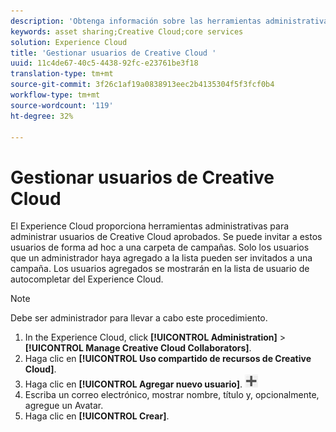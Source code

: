 ```yaml
---
description: 'Obtenga información sobre las herramientas administrativas para administrar usuarios de Creative Cloud aprobados en Experience Cloud. '
keywords: asset sharing;Creative Cloud;core services
solution: Experience Cloud
title: 'Gestionar usuarios de Creative Cloud '
uuid: 11c4de67-40c5-4438-92fc-e23761be3f18
translation-type: tm+mt
source-git-commit: 3f26c1af19a0838913eec2b4135304f5f3fcf0b4
workflow-type: tm+mt
source-wordcount: '119'
ht-degree: 32%

---
```



# Gestionar usuarios de Creative Cloud

El Experience Cloud proporciona herramientas administrativas para administrar usuarios de Creative Cloud aprobados. Se puede invitar a estos usuarios de forma ad hoc a una carpeta de campañas. Solo los usuarios que un administrador haya agregado a la lista pueden ser invitados a una campaña. Los usuarios agregados se mostrarán en la lista de usuario de autocompletar del Experience Cloud.

>[!NOTE]
>
>Debe ser administrador para llevar a cabo este procedimiento.

1. In the Experience Cloud, click **[!UICONTROL Administration]** > **[!UICONTROL Manage Creative Cloud Collaborators]**.
1. Haga clic en **[!UICONTROL Uso compartido de recursos de Creative Cloud]**.
1. Haga clic en **[!UICONTROL Agregar nuevo usuario]**.  ![](assets/mac_add_icon.png)
1. Escriba un correo electrónico, mostrar nombre, título y, opcionalmente, agregue un Avatar.
1. Haga clic en **[!UICONTROL Crear]**.

